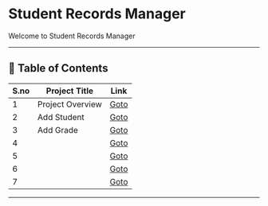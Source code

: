 # Student Records Manager

Welcome to Student Records Manager

---

## 📅 Table of Contents

| S.no | Project Title                              | Link                                      |
|------|--------------------------------------------|-------------------------------------------|
| 1    | Project Overview                           | [Goto](1/README.md)                       |
| 2    | Add Student                                | [Goto](2/README.md)                       |
| 3    | Add Grade                                  | [Goto](3/README.md)                       |
| 4    |                                            | [Goto](4/README.md)                       |
| 5    |                                            | [Goto](5/README.md)                       |
| 6    |                                            | [Goto](6//README.md)                      |
| 7    |                                            | [Goto](7/README.md)                       |




---

